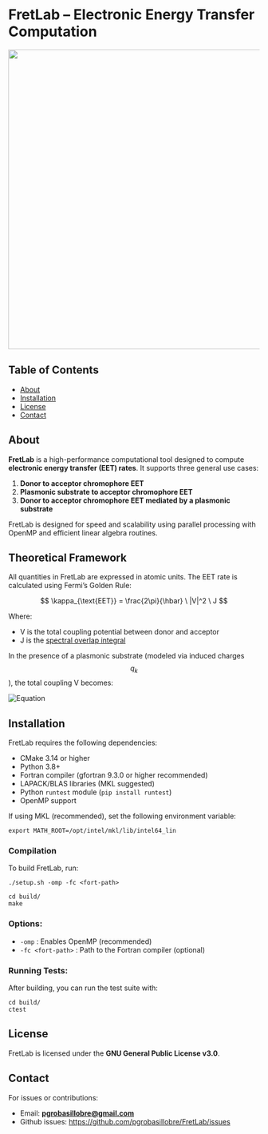 # FretLab – Electronic Energy Transfer Computation

<p align="center">
  <img src="https://raw.githubusercontent.com/pgrobasillobre/FretLab/main/docs/_static/FretLab.png" width="600">
</p>



## Table of Contents

- [About](#about)
- [Installation](#installation)
- [License](#license)
- [Contact](#contact)

## About

**FretLab** is a high-performance computational tool designed to compute **electronic energy transfer (EET) rates**. It supports three general use cases:

1. **Donor to acceptor chromophore EET**
2. **Plasmonic substrate to acceptor chromophore EET**
3. **Donor to acceptor chromophore EET mediated by a plasmonic substrate**

FretLab is designed for speed and scalability using parallel processing with OpenMP and efficient linear algebra routines.


## Theoretical Framework

All quantities in FretLab are expressed in atomic units. The EET rate is 
calculated using Fermi’s Golden Rule:

$$
\kappa_{\text{EET}} = \frac{2\pi}{\hbar} \ |V|^2 \ J
$$

Where:
- V is the total coupling potential between donor and acceptor
- J is the [spectral overlap integral](https://github.com/pgrobasillobre/SpectralOverlap)

In the presence of a plasmonic substrate (modeled via induced charges $$q_k$$), the total coupling V becomes:

![Equation](https://latex.codecogs.com/svg.image?V%20=%20V_{\text{Coulomb}}%20+%20V_{\text{overlap}}%20+%20V_{\text{environment}}%20=%20\int%20d\mathbf{r}%20d\mathbf{r'}%20\frac{\rho_{A}^*(\mathbf{r})%20\rho_{D}(\mathbf{r'})}{|\mathbf{r}-\mathbf{r'}|}%20-%20\omega_0%20\int%20d\mathbf{r}%20\rho_{A}^*(\mathbf{r})%20\rho_{D}%20+%20\sum_{k}%20\left(%20\int%20d\mathbf{r}%20\frac{\rho_{A}^*(\mathbf{r})%20}{|\mathbf{r}-\mathbf{r}_{k}|}%20\right)%20q^{\omega}(\mathbf{r}_{k};%20\rho_{D}))


## Installation

FretLab requires the following dependencies:

- CMake 3.14 or higher
- Python 3.8+
- Fortran compiler (gfortran 9.3.0 or higher recommended)
- LAPACK/BLAS libraries (MKL suggested)
- Python `runtest` module (`pip install runtest`)
- OpenMP support

If using MKL (recommended), set the following environment variable:

```
export MATH_ROOT=/opt/intel/mkl/lib/intel64_lin
```

### Compilation

To build FretLab, run:

```
./setup.sh -omp -fc <fort-path>

cd build/
make
```

### Options:
- `-omp` : Enables OpenMP (recommended)
- `-fc <fort-path>` : Path to the Fortran compiler (optional)


### Running Tests:

After building, you can run the test suite with:

```
cd build/
ctest
```

## License

FretLab is licensed under the **GNU General Public License v3.0**.

## Contact

For issues or contributions:

- Email: **pgrobasillobre@gmail.com**
- Github issues: https://github.com/pgrobasillobre/FretLab/issues

